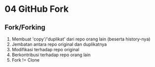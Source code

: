# 04 GitHub Fork

## Fork/Forking

1. Membuat 'copy'/'duplikat' dari repo orang lain (beserta history-nya)
1. Jembatan antara repo original dan duplikatnya
1. Modifikasi terhadap repo original
1. Berkontribusi terhadap repo orang lain
1. Fork != Clone
